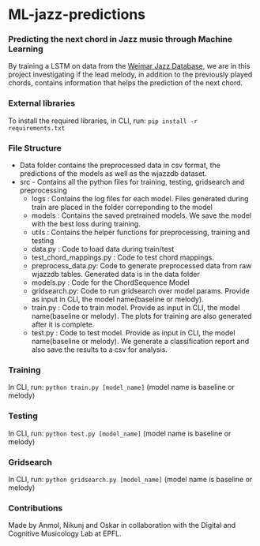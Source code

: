 # ML-jazz-predictions
### Predicting the next chord in Jazz music through Machine Learning
By training a LSTM on data from the [Weimar Jazz Database](https://jazzomat.hfm-weimar.de/dbformat/dboverview.html), we are in this project investigating if the lead melody, in addition to the previously played chords, contains information that helps the prediction of the next chord.


### External libraries
To install the required libraries, in CLI, run: `pip install -r requirements.txt`

### File Structure 
- Data folder contains the preprocessed data in csv format, the predictions of the models as well as the wjazzdb dataset.
- src - Contains all the python files for training, testing, gridsearch and preprocessing 
	- logs : Contains the log files for each model. Files generated during train are placed in the folder correponding to the model
	- models : Contains the saved pretrained models. We save the model with the best loss during training.
	- utils : Contains the helper functions for preprocessing, training and testing
	- data.py : Code to load data during train/test
	- test_chord_mappings.py : Code to test chord mappings.
	- preprocess_data.py: Code to generate preprocessed data from raw wjazzdb tables. Generated data is in the data folder
	- models.py : Code for the ChordSequence Model
	- gridsearch.py: Code to run gridsearch over model params. Provide as input in CLI, the model name(baseline or melody).
	- train.py : Code to train model. Provide as input in CLI, the model name(baseline or melody). The plots for training are also generated after it is complete.
	- test.py : Code to test model. Provide as input in CLI, the model name(baseline or melody). We generate a classification report and also save the results to a csv for analysis.
	

### Training
In CLI, run: `python train.py [model_name]` \(model name is baseline or melody\)

### Testing
In CLI, run: `python test.py [model_name]` \(model name is baseline or melody\)

### Gridsearch
In CLI, run: `python gridsearch.py [model_name]` \(model name is baseline or melody\)

### Contributions
Made by Anmol, Nikunj and Oskar in collaboration with the Digital and Cognitive Musicology Lab at EPFL.